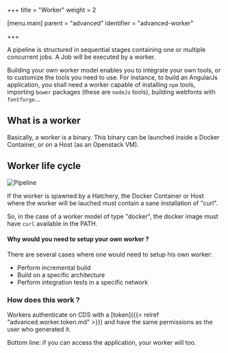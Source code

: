 +++
title = "Worker"
weight = 2

[menu.main]
parent = "advanced"
identifier = "advanced-worker"

+++

A pipeline is structured in sequential stages containing one or multiple concurrent jobs. A Job will be executed by a worker.

Building your own worker model enables you to integrate your own tools, or to customize the tools you need to use. For instance, to build an AngularJs application, you shall need a worker capable of installing `npm` tools, importing `bower` packages (these are `nodeJs` tools), building webfonts with `fontforge`...

## What is a worker

Basically, a worker is a binary. This binary can be launched inside a Docker Container, or on a Host (as an Openstack VM).

## Worker life cycle

![Pipeline](/images/concepts_worker_flow.png)

If the worker is spawned by a Hatchery, the Docker Container or Host where the worker will be lauched must contain a sane installation of "curl".

So, in the case of a worker model of type "docker", the docker image must have `curl` available in the PATH.

#### Why would you need to setup your own worker ?

There are several cases where one would need to setup his own worker:

 * Perform incremental build
 * Build on a specific architecture
 * Perform integration tests in a specific network

### How does this work ?

Workers authenticate on CDS with a [token]({{< relref "advanced.worker.token.md" >}}) and have the same permissions as the user who generated it.

Bottom line: if you can access the application, your worker will too.
